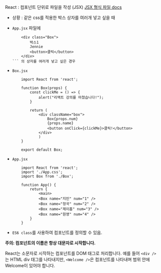 React : 컴포넌트 단위로 파일을 작성 (JSX)
[JSX 형식 파일 docs](https://ko.reactjs.org/docs/introducing-jsx.html)

- 상황 : 같은 css를 적용한 박스 상자를 여러개 넣고 싶을 때
- `App.jsx` 파일에 
    ```
        <div class="Box">
            박스1
            Jennie
            <button>클릭</button>
        </div>
    ``` 의 상자를 여러개 넣고 싶은 경우

- ```Box.jsx```
    ```
        import React from 'react';

        function Box(props) {
            const clickMe = () => {
                alert("리액트 강의를 마쳤습니다!");
            }

            return (
                <div className="box">
                    Box{props.num}
                    {props.name}
                    <button onClick={clickMe}>클릭!</button>
                </div>
                )
        }

        export default Box;
    ```

- `App.jsx`
    ```
        import React from 'react';
        import './App.css';
        import Box from './Box';

        function App() {
            return {
                <main>
                <Box name="지민" num="1" />
                <Box name="정국" num="2" />
                <Box name="제이홉" num="3" />
                <Box name="원영" num="4" />
            }
        }
    ```

- ```ES6 class```를 사용하여 컴포넌트를 정의할 수 있음.

**주의: 컴포넌트의 이름은 항상 대문자로 시작합니다.**

React는 소문자로 시작하는 컴포넌트를 DOM 태그로 처리합니다. 예를 들어 ```<div />```는 HTML div 태그를 나타내지만, ```<Welcome />```은 컴포넌트를 나타내며 범위 안에 Welcome이 있어야 합니다.